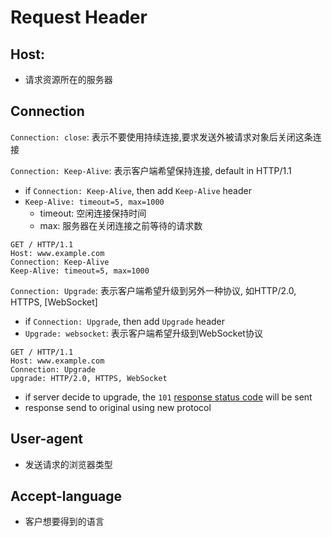 # Request Header

## Host:

- 请求资源所在的服务器

## Connection

`Connection: close`: 表示不要使用持续连接,要求发送外被请求对象后关闭这条连接

`Connection: Keep-Alive`: 表示客户端希望保持连接, default in HTTP/1.1

- if `Connection: Keep-Alive`, then add `Keep-Alive` header
- `Keep-Alive: timeout=5, max=1000`
  - timeout: 空闲连接保持时间
  - max: 服务器在关闭连接之前等待的请求数

```
GET / HTTP/1.1
Host: www.example.com
Connection: Keep-Alive
Keep-Alive: timeout=5, max=1000
```

`Connection: Upgrade`: 表示客户端希望升级到另外一种协议, 如HTTP/2.0, HTTPS, [WebSocket]

- if `Connection: Upgrade`, then add `Upgrade` header
- `Upgrade: websocket`: 表示客户端希望升级到WebSocket协议

```
GET / HTTP/1.1
Host: www.example.com
Connection: Upgrade
upgrade: HTTP/2.0, HTTPS, WebSocket
```

- if server decide to upgrade, the `101` [response status code]() will be sent
- response send to original using new protocol

## User-agent

- 发送请求的浏览器类型

## Accept-language

- 客户想要得到的语言

